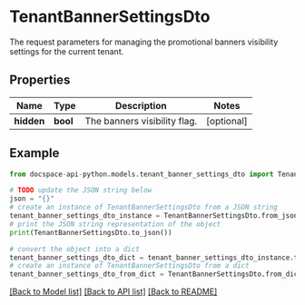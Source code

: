 # TenantBannerSettingsDto
The request parameters for managing the promotional banners visibility settings for the current tenant.

## Properties

Name | Type | Description | Notes
------------ | ------------- | ------------- | -------------
**hidden** | **bool** | The banners visibility flag. | [optional] 

## Example

```python
from docspace-api-python.models.tenant_banner_settings_dto import TenantBannerSettingsDto

# TODO update the JSON string below
json = "{}"
# create an instance of TenantBannerSettingsDto from a JSON string
tenant_banner_settings_dto_instance = TenantBannerSettingsDto.from_json(json)
# print the JSON string representation of the object
print(TenantBannerSettingsDto.to_json())

# convert the object into a dict
tenant_banner_settings_dto_dict = tenant_banner_settings_dto_instance.to_dict()
# create an instance of TenantBannerSettingsDto from a dict
tenant_banner_settings_dto_from_dict = TenantBannerSettingsDto.from_dict(tenant_banner_settings_dto_dict)
```
[[Back to Model list]](../README.md#documentation-for-models) [[Back to API list]](../README.md#documentation-for-api-endpoints) [[Back to README]](../README.md)


